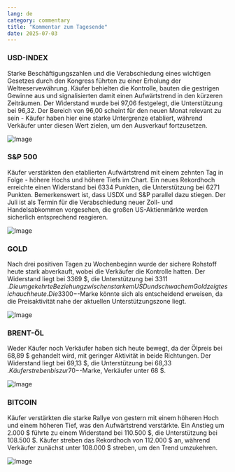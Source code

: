 ```yaml
---
lang: de
category: commentary
title: "Kommentar zum Tagesende"
date: 2025-07-03
---
```


### USD-INDEX

Starke Beschäftigungszahlen und die Verabschiedung eines wichtigen Gesetzes durch den Kongress führten zu einer Erholung der Weltreservewährung. Käufer behielten die Kontrolle, bauten die gestrigen Gewinne aus und signalisierten damit einen Aufwärtstrend in den kürzeren Zeiträumen. Der Widerstand wurde bei 97,06 festgelegt, die Unterstützung bei 96,32. Der Bereich von 96,00 scheint für den neuen Monat relevant zu sein - Käufer haben hier eine starke Untergrenze etabliert, während Verkäufer unter diesen Wert zielen, um den Ausverkauf fortzusetzen.

![Image](https://markleighedu.github.io/img/Jul-2025/03-Jul-2025/usdindex.jpg)

### S&P 500

Käufer verstärkten den etablierten Aufwärtstrend mit einem zehnten Tag in Folge - höhere Hochs und höhere Tiefs im Chart. Ein neues Rekordhoch erreichte einen Widerstand bei 6334 Punkten, die Unterstützung bei 6271 Punkten. Bemerkenswert ist, dass USDX und S&P parallel dazu stiegen. Der Juli ist als Termin für die Verabschiedung neuer Zoll- und Handelsabkommen vorgesehen, die großen US-Aktienmärkte werden sicherlich entsprechend reagieren.

![Image](https://markleighedu.github.io/img/Jul-2025/03-Jul-2025/sp500.jpg)

### GOLD

Nach drei positiven Tagen zu Wochenbeginn wurde der sichere Rohstoff heute stark abverkauft, wobei die Verkäufer die Kontrolle hatten. Der Widerstand liegt bei 3369 $, die Unterstützung bei 3311 $. Die umgekehrte Beziehung zwischen starkem USD und schwachem Gold zeigte sich auch heute. Die 3300-$-Marke könnte sich als entscheidend erweisen, da die Preisaktivität nahe der aktuellen Unterstützungszone liegt.

![Image](https://markleighedu.github.io/img/Jul-2025/03-Jul-2025/gold.jpg)

### BRENT-ÖL

Weder Käufer noch Verkäufer haben sich heute bewegt, da der Ölpreis bei 68,89 $ gehandelt wird, mit geringer Aktivität in beide Richtungen. Der Widerstand liegt bei 69,13 $, die Unterstützung bei 68,33 $. Käufer streben bis zur 70-$-Marke, Verkäufer unter 68 $.

![Image](https://markleighedu.github.io/img/Jul-2025/03-Jul-2025/brentoil.jpg)

### BITCOIN

Käufer verstärkten die starke Rallye von gestern mit einem höheren Hoch und einem höheren Tief, was den Aufwärtstrend verstärkte. Ein Anstieg um 2.000 $ führte zu einem Widerstand bei 110.500 $, die Unterstützung bei 108.500 $. Käufer streben das Rekordhoch von 112.000 $ an, während Verkäufer zunächst unter 108.000 $ streben, um den Trend umzukehren.

![Image](https://markleighedu.github.io/img/Jul-2025/03-Jul-2025/bitcoin.jpg)

